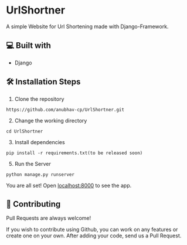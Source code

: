 # UrlShortner

A simple Website for Url Shortening made with Django-Framework.


## 💻 Built with
- Django

## 🛠️ Installation Steps

1. Clone the repository
```
https://github.com/anubhav-cp/UrlShortner.git
```


2. Change the working directory
```
cd UrlShortner
```

3. Install dependencies
```
pip install -r requirements.txt(to be released soon)
```

5. Run the Server
```python
python manage.py runserver
```
You are all set! Open [localhost:8000](http://localhost:8000/) to see the app.

## 🍰 Contributing

Pull Requests are always welcome! 

If you wish to contribute using Github, you can work on any features or create one on your own. After adding your code, send us a Pull Request.


